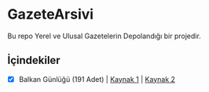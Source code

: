 # GazeteArsivi
Bu repo Yerel ve Ulusal Gazetelerin Depolandığı bir projedir.

## İçindekiler

- [X] Balkan Günlüğü (191 Adet) | [Kaynak 1](https://balkangunlugu.com.tr/arsiv/) | [Kaynak 2](https://balkangunlugu.com.tr/e-gazete/)
